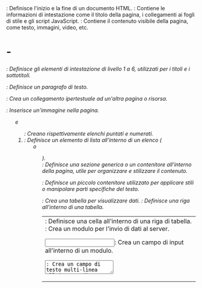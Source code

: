 <!-- @format -->

<html>: Definisce l'inizio e la fine di un documento HTML.

<head>: Contiene le informazioni di intestazione come il titolo della pagina, i collegamenti ai fogli di stile e gli script JavaScript.

<body>: Contiene il contenuto visibile della pagina, come testo, immagini, video, etc.

<h1> - <h6>: Definisce gli elementi di intestazione di livello 1 a 6, utilizzati per i titoli e i sottotitoli.

<p>: Definisce un paragrafo di testo.

<a>: Crea un collegamento ipertestuale ad un'altra pagina o risorsa.

<img>: Inserisce un'immagine nella pagina.

<ul> e <ol>: Creano rispettivamente elenchi puntati e numerati.

<li>: Definisce un elemento di lista all'interno di un elenco (<ul> o <ol>).

<div>: Definisce una sezione generica o un contenitore all'interno della pagina, utile per organizzare e stilizzare il contenuto.

<span>: Definisce un piccolo contenitore utilizzato per applicare stili o manipolare parti specifiche del testo.

<table>: Crea una tabella per visualizzare dati.

<tr>: Definisce una riga all'interno di una tabella.

<td>: Definisce una cella all'interno di una riga di tabella.

<form>: Crea un modulo per l'invio di dati al server.

<input>: Crea un campo di input all'interno di un modulo.

<textarea>: Crea un campo di testo multi-linea all'interno di un modulo.

<button>: Crea un pulsante interattivo.

<br/>: Crea un'interruzione di riga, utile per inserire una nuova riga di testo senza creare un nuovo paragrafo.

<hr>: Crea una riga orizzontale, spesso utilizzata per separare sezioni di contenuto.

<strong> e <em>: Rispettivamente, applica il testo in grassetto e in corsivo.

<b> e <i>: Anche se meno comuni rispetto a <strong> e <em>, questi tag sono utilizzati per rendere il testo in grassetto e in corsivo. Tuttavia, non forniscono alcun significato semantico.

<u>: Sottolinea il testo, ma è meno comune poiché l'uso dell'effetto di sottolineatura può causare confusione con i collegamenti ipertestuali.

<sup> e <sub>: Crea testo in apice e in pedice rispettivamente, come ad esempio per esponenti e indici.

<cite>: Indica il titolo di una pubblicazione, come un libro o un articolo, spesso utilizzato all'interno di citazioni bibliografiche.

<blockquote>: Utilizzato per citare una sezione di testo da un'altra fonte, spesso con una formattazione speciale per evidenziare la citazione.

<abbr>: Definisce un'abbreviazione o un'acronimo, fornendo una spiegazione espansa quando il mouse passa sopra di esso.

<address>: Utilizzato per contenere informazioni di contatto o dettagli sull'autore di una pagina.

<iframe>: Incorpora un'altra pagina web all'interno della pagina corrente, utile per l'inclusione di contenuti di terze parti come mappe o video.

<meta>: Fornisce metadati aggiuntivi sulla pagina, come l'encoding del carattere, le parole chiave e la descrizione della pagina.

<audio>: Incorpora file audio nella pagina web, consentendo agli utenti di riprodurre e ascoltare la traccia audio direttamente sul sito.

<video>: Analogamente a <audio>, <video> incorpora file video nella pagina web, consentendo la riproduzione di contenuti video all'interno del browser.

<source>: Utilizzato all'interno di <audio> e <video> per specificare diverse fonti di media, consentendo al browser di scegliere la migliore compatibile con il dispositivo dell'utente.

<canvas>: Fornisce un'area vuota sulla quale è possibile disegnare grafici, grafici, animazioni e altri elementi grafici utilizzando JavaScript.

<svg>: Crea grafici vettoriali scalabili (SVG) all'interno della pagina, consentendo la creazione di grafici e immagini basati su vettori.

<iframe>: Utilizzato per incorporare contenuti di un'altra pagina web all'interno della pagina corrente, come mappe di Google, feed social, ecc.

<script>: Incorpora script JavaScript all'interno della pagina, consentendo l'aggiunta di funzionalità interattive e dinamiche.

<style>: Definisce le regole di stile CSS direttamente all'interno del documento HTML, sebbene sia più comune separare i fogli di stile in file esterni.

<link>: Collega il documento HTML a fogli di stile esterni, icone del sito, feed RSS e altro ancora.

<meta>: Fornisce informazioni aggiuntive sul documento HTML, come l'encoding del carattere, la descrizione della pagina e le istruzioni per i motori di ricerca.

<form>: Crea un modulo HTML per l'invio di dati al server, che può includere campi di input, pulsanti di invio, ecc.

<input>: Utilizzato all'interno di un modulo per creare campi di input, come caselle di testo, campi di selezione, pulsanti di opzione, ecc.
